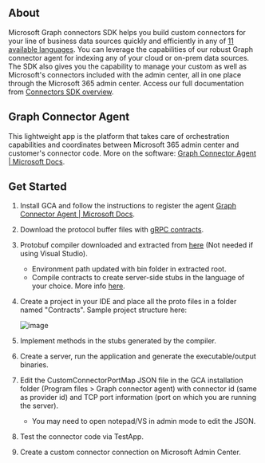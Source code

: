## About
Microsoft Graph connectors SDK helps you build custom connectors for your line of business data sources quickly and efficiently in any of [11 available languages](https://grpc.io/docs/languages/ "11 available languages"). You can leverage the capabilities of our robust Graph connector agent for indexing any of your cloud or on-prem data sources. The SDK also gives you the capability to manage your custom as well as Microsoft's connectors included with the admin center, all in one place through the Microsoft 365 admin center. Access our full documentation from [Connectors SDK overview](https://learn.microsoft.com/en-us/graph/custom-connector-sdk-overview).

## Graph Connector Agent
This lightweight app is the platform that takes care of orchestration capabilities and coordinates between Microsoft 365 admin center and customer's connector code. More on the software: [Graph Connector Agent | Microsoft Docs](https://learn.microsoft.com/en-us/MicrosoftSearch/graph-connector-agent "Graph Connector Agent | Microsoft Docs").

## Get Started
1. Install GCA and follow the instructions to register the agent [Graph Connector Agent | Microsoft Docs](https://learn.microsoft.com/en-us/MicrosoftSearch/graph-connector-agent "Graph Connector Agent | Microsoft Docs").
2. Download the protocol buffer files with [gRPC contracts](https://github.com/microsoftgraph/msgraph-connectors-sdk/tree/main/Contracts "gRPC contracts").
3. Protobuf compiler downloaded and extracted from [here](https://github.com/protocolbuffers/protobuf/releases/download/v3.19.4/protoc-3.19.4-win64.zip "here") (Not needed if using Visual Studio).
	- Environment path updated with bin folder in extracted root.
	- Compile contracts to create server-side stubs in the language of your choice. More info [here](https://grpc.io/docs/languages/ "11 available languages").
4. Create a project in your IDE and place all the proto files in a folder named "Contracts". Sample project structure here:

	![image](https://user-images.githubusercontent.com/110164352/223204872-fe62a25f-abac-4212-a69b-e459ebf5060a.png)
5. Implement methods in the stubs generated by the compiler.
6. Create a server, run the application and generate the executable/output binaries.
7. Edit the CustomConnectorPortMap JSON file in the GCA installation folder (Program files > Graph connector agent) with connector id (same as provider id) and TCP port information (port on which you are running the server).
	- You may need to open notepad/VS in admin mode to edit the JSON.
8. Test the connector code via TestApp.
9. Create a custom connector connection on Microsoft Admin Center.
